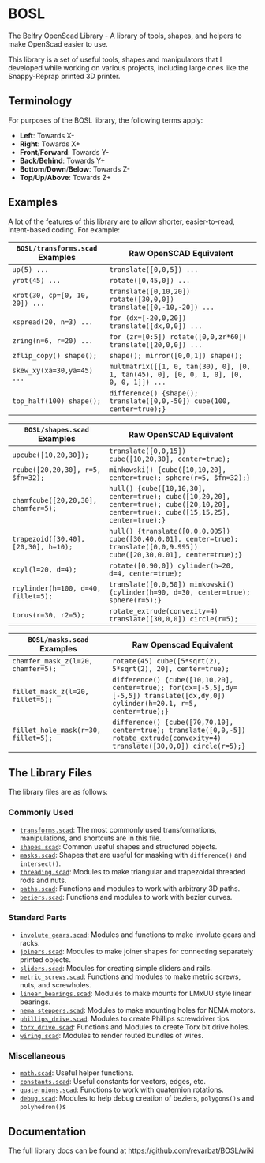 # BOSL
The Belfry OpenScad Library - A library of tools, shapes, and helpers to make OpenScad easier to use.

This library is a set of useful tools, shapes and manipulators that I developed while working on various
projects, including large ones like the Snappy-Reprap printed 3D printer.


## Terminology
For purposes of the BOSL library, the following terms apply:
- **Left**: Towards X-
- **Right**: Towards X+
- **Front**/**Forward**: Towards Y-
- **Back**/**Behind**: Towards Y+
- **Bottom**/**Down**/**Below**: Towards Z-
- **Top**/**Up**/**Above**: Towards Z+


## Examples
A lot of the features of this library are to allow shorter, easier-to-read, intent-based coding.  For example:

`BOSL/transforms.scad` Examples      | Raw OpenSCAD Equivalent
------------------------------------ | -------------------------------
`up(5) ...`                          | `translate([0,0,5]) ...`
`yrot(45) ...`                       | `rotate([0,45,0]) ...`
`xrot(30, cp=[0, 10, 20]) ...`       | `translate([0,10,20]) rotate([30,0,0]) translate([0,-10,-20]) ...`
`xspread(20, n=3) ...`               | `for (dx=[-20,0,20]) translate([dx,0,0]) ...`
`zring(n=6, r=20) ...`               | `for (zr=[0:5]) rotate([0,0,zr*60]) translate([20,0,0]) ...`
`zflip_copy() shape();`              | `shape(); mirror([0,0,1]) shape();`
`skew_xy(xa=30,ya=45) ...`           | `multmatrix([[1, 0, tan(30), 0], [0, 1, tan(45), 0], [0, 0, 1, 0], [0, 0, 0, 1]]) ...`
`top_half(100) shape();`             | `difference() {shape(); translate([0,0,-50]) cube(100, center=true);}`

`BOSL/shapes.scad` Examples          | Raw OpenSCAD Equivalent
------------------------------------ | -------------------------------
`upcube([10,20,30]);`                | `translate([0,0,15]) cube([10,20,30], center=true);`
`rcube([20,20,30], r=5, $fn=32);`    | `minkowski() {cube([10,10,20], center=true); sphere(r=5, $fn=32);}`
`chamfcube([20,20,30], chamfer=5);`  | `hull() {cube([10,10,30], center=true); cube([10,20,20], center=true); cube([20,10,20], center=true); cube([15,15,25], center=true);}`
`trapezoid([30,40], [20,30], h=10);` | `hull() {translate([0,0,0.005]) cube([30,40,0.01], center=true); translate([0,0,9.995]) cube([20,30,0.01], center=true);}`
`xcyl(l=20, d=4);`                   | `rotate([0,90,0]) cylinder(h=20, d=4, center=true);`
`rcylinder(h=100, d=40, fillet=5);`  | `translate([0,0,50]) minkowski() {cylinder(h=90, d=30, center=true); sphere(r=5);}`
`torus(r=30, r2=5);`                 | `rotate_extrude(convexity=4) translate([30,0,0]) circle(r=5);`

`BOSL/masks.scad` Examples           | Raw Openscad Equivalent
------------------------------------ | -------------------------------
`chamfer_mask_z(l=20, chamfer=5);`   | `rotate(45) cube([5*sqrt(2), 5*sqrt(2), 20], center=true);`
`fillet_mask_z(l=20, fillet=5);`     | `difference() {cube([10,10,20], center=true); for(dx=[-5,5],dy=[-5,5]) translate([dx,dy,0]) cylinder(h=20.1, r=5, center=true);}`
`fillet_hole_mask(r=30, fillet=5);`  | `difference() {cube([70,70,10], center=true); translate([0,0,-5]) rotate_extrude(convexity=4) translate([30,0,0]) circle(r=5);}`


## The Library Files
The library files are as follows:

### Commonly Used
  - [`transforms.scad`](wiki/transforms.scad): The most commonly used transformations, manipulations, and shortcuts are in this file.
  - [`shapes.scad`](wiki/shapes.scad): Common useful shapes and structured objects.
  - [`masks.scad`](wiki/masks.scad): Shapes that are useful for masking with `difference()` and `intersect()`.
  - [`threading.scad`](wiki/threading.scad): Modules to make triangular and trapezoidal threaded rods and nuts.
  - [`paths.scad`](wiki/paths.scad): Functions and modules to work with arbitrary 3D paths.
  - [`beziers.scad`](wiki/beziers.scad): Functions and modules to work with bezier curves.

### Standard Parts
  - [`involute_gears.scad`](wiki/involute_gears.scad): Modules and functions to make involute gears and racks.
  - [`joiners.scad`](wiki/joiners.scad): Modules to make joiner shapes for connecting separately printed objects.
  - [`sliders.scad`](wiki/sliders.scad): Modules for creating simple sliders and rails.
  - [`metric_screws.scad`](wiki/metric_screws.scad): Functions and modules to make metric screws, nuts, and screwholes.
  - [`linear_bearings.scad`](wiki/linear_bearings.scad): Modules to make mounts for LMxUU style linear bearings.
  - [`nema_steppers.scad`](wiki/nema_steppers.scad): Modules to make mounting holes for NEMA motors.
  - [`phillips_drive.scad`](wiki/phillips_drive.scad): Modules to create Phillips screwdriver tips.
  - [`torx_drive.scad`](wiki/torx_drive.scad): Functions and Modules to create Torx bit drive holes.
  - [`wiring.scad`](wiki/wiring.scad): Modules to render routed bundles of wires.

### Miscellaneous
  - [`math.scad`](wiki/math.scad): Useful helper functions.
  - [`constants.scad`](wiki/constants.scad): Useful constants for vectors, edges, etc.
  - [`quaternions.scad`](wiki/quaternions.scad): Functions to work with quaternion rotations.
  - [`debug.scad`](wiki/debug.scad): Modules to help debug creation of beziers, `polygons()`s and `polyhedron()`s

## Documentation
The full library docs can be found at https://github.com/revarbat/BOSL/wiki

